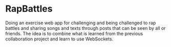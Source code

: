 # RapBattles
Doing an exercise web app for challenging and being challenged to rap battles and sharing songs and texts through posts that can be seen by all or friends. The idea is to combine what is learned from the previous collaboration project and learn to use WebSockets.
